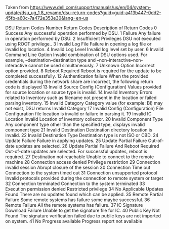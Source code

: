 Taken from
 https://www.dell.com/support/manuals/us/en/04/system-update/dsu_ug_1.8_revamp/dsu-return-codes?guid=guid-a413b447-0dd2-45fb-a60c-7a472e353e30&lang=en-us


DSU Return Codes
Number	Return Codes	Description of Return Codes
0	Success	Any successful operation performed by DSU.
1	Failure	Any failure in operation performed by DSU.
2	Insufficient Privileges	DSU not executed using ROOT privilege..
3	Invalid Log File	Failure in opening a log file or invalid log location.
4	Invalid Log Level	Invalid log level set by user.
6	Invalid Command Line Option	Invalid combination of DSU options used. For example, –destination–destination type and –non-interactive–non-interactive cannot be used simultaneously.
7	Unknown Option	Incorrect option provided.
8	Reboot Required	Reboot is required for the update to be completed successfully.
12	Authentication failure	When the provided credentials during the network share are incorrect, the following return code is displayed
13	Invalid Source Config (Configuration)	Values provided for source location or source type is invalid.
14	Invalid Inventory	Errors related to Inventory such as filename not present in the location or failed parsing inventory.
15	Invalid Category	Category value (for example: BI) may not exist, DSU returns Invalid Category
17	Invalid Config (Configuration) File	Configuration file location is invalid or failure in parsing it.
19	Invalid IC Location	Invalid Location of inventory collector.
20	Invalid Component Type	Any component type other than the specified type, displays invalid component type
21	Invalid Destination	Destination directory location is invalid.
22	Invalid Destination Type	Destination type is not ISO or CBD.
24	Update Failure	Failure in applying updates.
25	Update Partial Failure	Out-of-date updates are selected.
26	Update Partial Failure And Reboot Required	Out-of-date updates are selected. For successful updates, reboot is required.
27	Destination not reachable	Unable to connect to the remote machine
28	Connection access denied	Privilege restriction
29	Connection invalid session	Abrupt closure of the session
30	Connection Time out	Connection to the system timed out
31	Connection unsupported protocol	Invalid protocols provided during the connection to remote system or target
32	Connection terminated	Connection to the system terminated
33	Execution permission denied	Restricted privilege
34	No Applicable Updates Found	There are no updates found which can be applied.
35	Remote Partial Failure	Some remote systems has failure some maybe successful.
36	Remote Failure	All the remote systems has failure.
37	IC Signature Download Failure	Unable to get the signature file for IC.
40	Public Key Not Found	The signature verification failed due to public keys are not imported on system.
41	No Progress available	Progress report not available